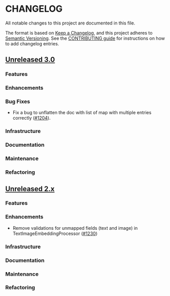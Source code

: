 # CHANGELOG
All notable changes to this project are documented in this file.

The format is based on [Keep a Changelog](https://keepachangelog.com/en/1.0.0/), and this project adheres to [Semantic Versioning](https://semver.org/spec/v2.0.0.html). See the [CONTRIBUTING guide](./CONTRIBUTING.md#Changelog) for instructions on how to add changelog entries.

## [Unreleased 3.0](https://github.com/opensearch-project/neural-search/compare/2.x...HEAD)
### Features
### Enhancements
### Bug Fixes
- Fix a bug to unflatten the doc with list of map with multiple entries correctly ([#1204](https://github.com/opensearch-project/neural-search/pull/1204)).
### Infrastructure
### Documentation
### Maintenance
### Refactoring

## [Unreleased 2.x](https://github.com/opensearch-project/neural-search/compare/2.19...2.x)
### Features
### Enhancements
- Remove validations for unmapped fields (text and image) in TextImageEmbeddingProcessor ([#1230](https://github.com/opensearch-project/neural-search/pull/1230))
### Infrastructure
### Documentation
### Maintenance
### Refactoring
